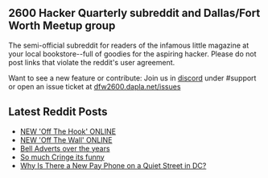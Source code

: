 ## 2600 Hacker Quarterly subreddit and Dallas/Fort Worth Meetup group
The semi-official subreddit for readers of the infamous little magazine at your local bookstore--full of goodies for the aspiring hacker. Please do not post links that violate the reddit's user agreement.

Want to see a new feature or contribute: 
Join us in [discord](https://dfw2600.dapla.net/chat) under #support or open an issue ticket at [dfw2600.dapla.net/issues](https://dfw2600.dapla.net/issues)

## Latest Reddit Posts
<!-- BLOG-POST-LIST:START -->
- [NEW 'Off The Hook' ONLINE](https://2600.com/hook/20-09-2023)
- [NEW 'Off The Wall' ONLINE](https://2600.com/wall/19-09-2023)
- [Bell Adverts over the years](https://www.reddit.com/r/2600/comments/16kbbk2/bell_adverts_over_the_years/)
- [So much Cringe its funny](https://www.reddit.com/r/2600/comments/16j9vs9/so_much_cringe_its_funny/)
- [Why Is There a New Pay Phone on a Quiet Street in DC?](https://www.reddit.com/r/2600/comments/16efy82/why_is_there_a_new_pay_phone_on_a_quiet_street_in/)
<!-- BLOG-POST-LIST:END -->
